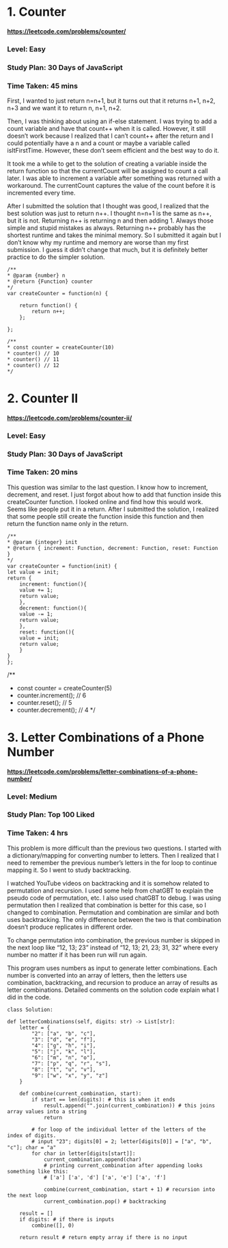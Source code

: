 # 1. Counter
#### https://leetcode.com/problems/counter/
### Level: Easy
### Study Plan: 30 Days of JavaScript
### Time Taken: 45 mins

First, I wanted to just return  n=n+1, but it turns out that it returns n+1, n+2, n+3 and we want it to return n, n+1, n+2. 

Then, I was thinking about using an if-else statement. I was trying to add a count variable and have that count++ when it is called. However, it still doesn’t work because I realized that I can’t count++ after the return and I could potentially have a n and a count or maybe a variable called isItFirstTime. However, these don’t seem efficient and the best way to do it. 

It took me a while to get to the solution of creating a variable inside the return function so that the currentCount will be assigned to count a call later. I was able to increment a variable after something was returned with a workaround. The currentCount captures the value of the count before it is incremented every time. 

After I submitted the solution that I thought was good, I realized that the best solution was just to return n++. I thought n=n+1 is the same as n++, but it is not. Returning n++ is returning n and then adding 1. Always those simple and stupid mistakes as always. Returning n++ probably has the shortest runtime and takes the minimal memory. So I submitted it again but I don’t know why my runtime and memory are worse than my first submission. I guess it didn’t change that much, but it is definitely better practice to do the simpler solution. 

    /**
    * @param {number} n
    * @return {Function} counter
    */
    var createCounter = function(n) {

        return function() {
            return n++;
        };

    };

    /** 
    * const counter = createCounter(10)
    * counter() // 10
    * counter() // 11
    * counter() // 12
    */

# 2. Counter II
#### https://leetcode.com/problems/counter-ii/
### Level: Easy
### Study Plan: 30 Days of JavaScript
### Time Taken: 20 mins           

This question was similar to the last question. I know how to increment, decrement, and reset. I just forgot about how to add that function inside this createCounter function. I looked online and find how this would work. Seems like people put it in a return. After I submitted the solution, I realized that some people still create the function inside this function and then return the function name only in the return. 

    /**
    * @param {integer} init
    * @return { increment: Function, decrement: Function, reset: Function }
    */
    var createCounter = function(init) {
    let value = init;
    return {
        increment: function(){
        value += 1;
        return value;
        },
        decrement: function(){
        value -= 1;
        return value;
        },
        reset: function(){
        value = init;
        return value;
        }
    } 
    };

/**
* const counter = createCounter(5)
* counter.increment(); // 6
* counter.reset(); // 5
* counter.decrement(); // 4
*/

# 3. Letter Combinations of a Phone Number
#### https://leetcode.com/problems/letter-combinations-of-a-phone-number/
### Level: Medium
### Study Plan: Top 100 Liked
### Time Taken: 4 hrs

This problem is more difficult than the previous two questions. I started with a dictionary/mapping for converting number to letters. Then I realized that I need to remember the previous number’s letters in the for loop to continue mapping it. So I went to study backtracking. 

I watched YouTube videos on backtracking and it is somehow related to permutation and recursion. I used some help from chatGBT to explain the pseudo code of permutation, etc. I also used chatGBT to debug. I was using permutation then I realized that combination is better for this case, so I changed to combination. Permutation and combination are similar and both uses backtracking. The only difference between the two is that combination doesn’t produce replicates in different order. 

To change permutation into combination, the previous number is skipped in the next loop like “12, 13; 23” instead of “12, 13; 21, 23; 31, 32” where every number no matter if it has been run will run again. 

This program uses numbers as input to generate letter combinations. Each number is converted into an array of letters, then the letters use combination, backtracking, and recursion to produce an array of results as letter combinations. Detailed comments on the solution code explain what I did in the code. 


    class Solution:

    def letterCombinations(self, digits: str) -> List[str]:
        letter = {
            "2": ["a", "b", "c"],
            "3": ["d", "e", "f"],
            "4": ["g", "h", "i"],
            "5": ["j", "k", "l"],
            "6": ["m", "n", "o"],
            "7": ["p", "q", "r", "s"],
            "8": ["t", "u", "v"],
            "9": ["w", "x", "y", "z"]            
        }

        def combine(current_combination, start):
            if start == len(digits): # this is when it ends
                result.append("".join(current_combination)) # this joins array values into a string
                return 
                
            # for loop of the individual letter of the letters of the index of digits. 
            # input "23"; digits[0] = 2; letter[digits[0]] = ["a", "b", "c"]; char = "a"
            for char in letter[digits[start]]: 
                current_combination.append(char) 
                # printing current_combination after appending looks something like this: 
                # ['a'] ['a', 'd'] ['a', 'e'] ['a', 'f']

                combine(current_combination, start + 1) # recursion into the next loop
                current_combination.pop() # backtracking

        result = []
        if digits: # if there is inputs
            combine([], 0)

        return result # return empty array if there is no input                        